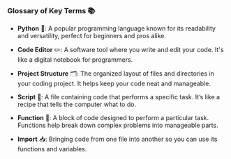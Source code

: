 ### Glossary of Key Terms 📚

- **Python** 🐍: A popular programming language known for its readability and versatility, perfect for beginners and pros alike.

- **Code Editor** ✏️: A software tool where you write and edit your code. It's like a digital notebook for programmers.

- **Project Structure** 🗂️: The organized layout of files and directories in your coding project. It helps keep your code neat and manageable.

- **Script** 📜: A file containing code that performs a specific task. It’s like a recipe that tells the computer what to do.

- **Function** 🔧: A block of code designed to perform a particular task. Functions help break down complex problems into manageable parts.

- **Import** 📥: Bringing code from one file into another so you can use its functions and variables.